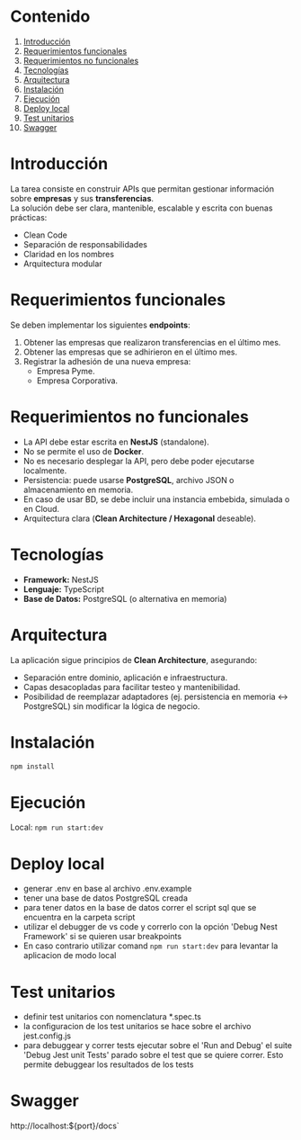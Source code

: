 # Contenido

1. [Introducción](#introducción)
2. [Requerimientos funcionales](#requerimientos-funcionales)
3. [Requerimientos no funcionales](#requerimientos-no-funcionales)
4. [Tecnologías](#tecnologías)
5. [Arquitectura](#arquitectura)
6. [Instalación](#instalación)
7. [Ejecución](#ejecución)
8. [Deploy local](#deploy-local)
9. [Test unitarios](#test-unitarios)
10. [Swagger](#swagger)

# Introducción

La tarea consiste en construir APIs que permitan gestionar información sobre **empresas** y sus **transferencias**.  
La solución debe ser clara, mantenible, escalable y escrita con buenas prácticas:

- Clean Code  
- Separación de responsabilidades  
- Claridad en los nombres  
- Arquitectura modular  

# Requerimientos funcionales

Se deben implementar los siguientes **endpoints**:

1. Obtener las empresas que realizaron transferencias en el último mes.  
2. Obtener las empresas que se adhirieron en el último mes.  
3. Registrar la adhesión de una nueva empresa:  
   - Empresa Pyme.  
   - Empresa Corporativa.  

# Requerimientos no funcionales

- La API debe estar escrita en **NestJS** (standalone).  
- No se permite el uso de **Docker**.  
- No es necesario desplegar la API, pero debe poder ejecutarse localmente.  
- Persistencia: puede usarse **PostgreSQL**, archivo JSON o almacenamiento en memoria.  
- En caso de usar BD, se debe incluir una instancia embebida, simulada o en Cloud.  
- Arquitectura clara (**Clean Architecture / Hexagonal** deseable).  

# Tecnologías

- **Framework:** NestJS  
- **Lenguaje:** TypeScript  
- **Base de Datos:** PostgreSQL (o alternativa en memoria)  

# Arquitectura

La aplicación sigue principios de **Clean Architecture**, asegurando:  

- Separación entre dominio, aplicación e infraestructura.  
- Capas desacopladas para facilitar testeo y mantenibilidad.  
- Posibilidad de reemplazar adaptadores (ej. persistencia en memoria ↔ PostgreSQL) sin modificar la lógica de negocio.  

# Instalación

```bash
npm install
```

# Ejecución

Local: `npm run start:dev`

# Deploy local

- generar .env en base al archivo .env.example
- tener una base de datos PostgreSQL creada
- para tener datos en la base de datos correr el script sql que se encuentra en la carpeta script
- utilizar el debugger de vs code y correrlo con la opción 'Debug Nest Framework' si se quieren usar breakpoints
- En caso contrario utilizar comand `npm run start:dev` para levantar la aplicacion de modo local

# Test unitarios

- definir test unitarios con nomenclatura \*.spec.ts
- la configuracion de los test unitarios se hace sobre el archivo jest.config.js
- para debuggear y correr tests ejecutar sobre el 'Run and Debug' el suite 'Debug Jest unit Tests' parado sobre el test que se quiere correr. Esto permite debuggear los resultados de los tests

# Swagger

http://localhost:${port}/docs`
